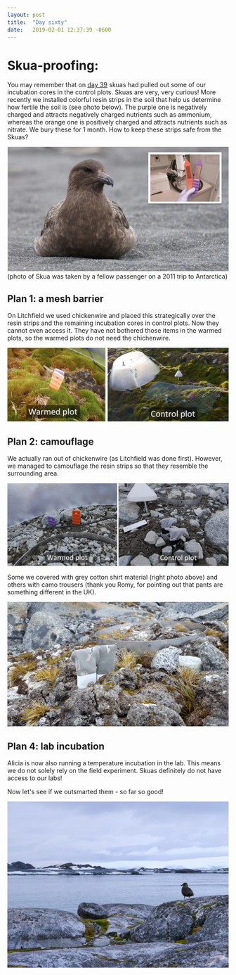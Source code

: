 ```yaml
---
layout: post
title:  "Day sixty"
date:   2019-02-01 12:37:39 -0600
---
```

# Skua-proofing: 
You may remember that on [day 39](https://natasjavgestel.github.io/blog/2019/01/11/day-thirtynine) skuas had pulled out some of our incubation cores in the control plots. Skuas are very, very curious! More recently we installed colorful resin strips in the soil that help us determine how fertile the soil is (see photo below). The purple one is negatively charged and attracts negatively charged nutrients such as ammonium, whereas the orange one is positively charged and attracts nutrients such as nitrate. We bury these for 1 month. How to keep these strips safe from the Skuas? 

![Skuas and nutrient probes](/assets/blog_photos/190201/Skua_Ioffe.jpg)
(photo of Skua was taken by a fellow passenger on a 2011 trip to Antarctica)

## Plan 1: a mesh barrier
On Litchfield we used chickenwire and placed this strategically over the resin strips and the remaining incubation cores in control plots. Now they cannot even access it. They have not bothered those items in the warmed plots, so the warmed plots do not need the chichenwire.

![Chickenwire at Litchfield](/assets/blog_photos/190201/Litchfield_Chickenwire.jpg)

## Plan 2: camouflage
We actually ran out of chickenwire (as Litchfield was done first). However, we managed to camouflage the resin strips so that they resemble the surrounding area.

![grey cloth for strips](/assets/blog_photos/190201/Site1_camo.jpg)

Some we covered with grey cotton shirt material (right photo above) and others with camo trousers (thank you Romy, for pointing out that pants are something different in the UK). 

![camo cloth for strips](/assets/blog_photos/190201/20190131_171707_001.jpg)

## Plan 4: lab incubation
Alicia is now also running a temperature incubation in the lab. This means we do not solely rely on the field experiment. Skuas definitely do not have access to our labs!

Now let's see if we outsmarted them - so far so good!

![Observant skua](/assets/blog_photos/190201/Skua_BonapartePoint.jpg)
